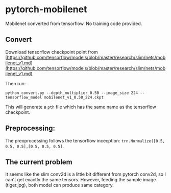 # pytorch-mobilenet

Mobilenet converted from tensorflow. No training code provided.

## Convert
Download tensorflow checkpoint point from [https://github.com/tensorflow/models/blob/master/research/slim/nets/mobilenet_v1.md](https://github.com/tensorflow/models/blob/master/research/slim/nets/mobilenet_v1.md)

Then run:

`python convert.py --depth_multiplier 0.50 --image_size 224 --tensorflow_model mobilenet_v1_0.50_224.ckpt`

This will generate a `pth` file which has the same name as the tensorflow checkpoint.

## Preprocessing:
The preoprocessing follows the tensorflow incecption: `trn.Normalize([0.5, 0.5, 0.5],[0.5, 0.5, 0.5]`.

## The current problem
It seems like the slim conv2d is a little bit different from pytorch conv2d, so I can't get exactly the same tensors. However, feeding the sample image (tiger.jpg), both model can produce same category.


